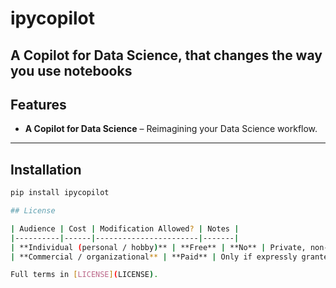 # ipycopilot

A Copilot for Data Science, that changes the way you use notebooks
---

## Features

* **A Copilot for Data Science** – Reimagining your Data Science workflow.  

---

## Installation

```bash
pip install ipycopilot

## License

| Audience | Cost | Modification Allowed? | Notes |
|----------|------|-----------------------|-------|
| **Individual (personal / hobby)** | **Free** | **No** | Private, non-commercial use only |
| **Commercial / organizational** | **Paid** | Only if expressly granted in a separate contract | Contact <you@example.com> |

Full terms in [LICENSE](LICENSE).
